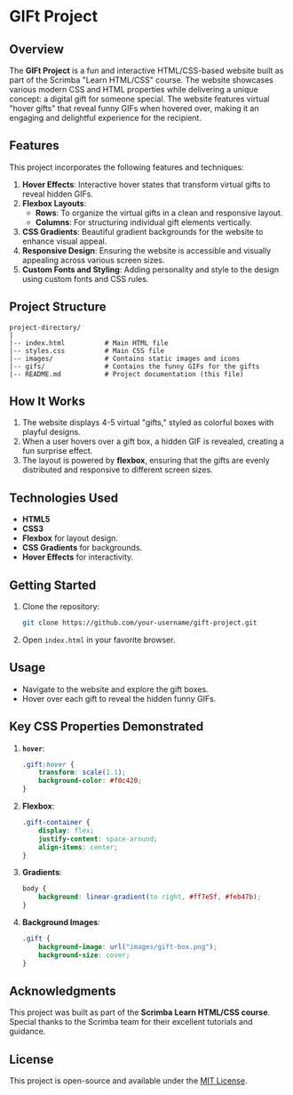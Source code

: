 # GIFt Project

## Overview
The **GIFt Project** is a fun and interactive HTML/CSS-based website built as part of the Scrimba "Learn HTML/CSS" course. The website showcases various modern CSS and HTML properties while delivering a unique concept: a digital gift for someone special. The website features virtual "hover gifts" that reveal funny GIFs when hovered over, making it an engaging and delightful experience for the recipient.

## Features
This project incorporates the following features and techniques:

1. **Hover Effects**: Interactive hover states that transform virtual gifts to reveal hidden GIFs.
2. **Flexbox Layouts**:
   - **Rows**: To organize the virtual gifts in a clean and responsive layout.
   - **Columns**: For structuring individual gift elements vertically.
3. **CSS Gradients**: Beautiful gradient backgrounds for the website to enhance visual appeal.
4. **Responsive Design**: Ensuring the website is accessible and visually appealing across various screen sizes.
5. **Custom Fonts and Styling**: Adding personality and style to the design using custom fonts and CSS rules.

## Project Structure
```
project-directory/
|
|-- index.html          # Main HTML file
|-- styles.css          # Main CSS file
|-- images/             # Contains static images and icons
|-- gifs/               # Contains the funny GIFs for the gifts
|-- README.md           # Project documentation (this file)
```

## How It Works
1. The website displays 4-5 virtual "gifts," styled as colorful boxes with playful designs.
2. When a user hovers over a gift box, a hidden GIF is revealed, creating a fun surprise effect.
3. The layout is powered by **flexbox**, ensuring that the gifts are evenly distributed and responsive to different screen sizes.

## Technologies Used
- **HTML5**
- **CSS3**
- **Flexbox** for layout design.
- **CSS Gradients** for backgrounds.
- **Hover Effects** for interactivity.

## Getting Started
1. Clone the repository:
   ```bash
   git clone https://github.com/your-username/gift-project.git
   ```
2. Open `index.html` in your favorite browser.

## Usage
- Navigate to the website and explore the gift boxes.
- Hover over each gift to reveal the hidden funny GIFs.

## Key CSS Properties Demonstrated
1. **`hover`**:
   ```css
   .gift:hover {
       transform: scale(1.1);
       background-color: #f0c420;
   }
   ```
2. **Flexbox**:
   ```css
   .gift-container {
       display: flex;
       justify-content: space-around;
       align-items: center;
   }
   ```
3. **Gradients**:
   ```css
   body {
       background: linear-gradient(to right, #ff7e5f, #feb47b);
   }
   ```
4. **Background Images**:
   ```css
   .gift {
       background-image: url("images/gift-box.png");
       background-size: cover;
   }
   ```

## Acknowledgments
This project was built as part of the **Scrimba Learn HTML/CSS course**. Special thanks to the Scrimba team for their excellent tutorials and guidance.

## License
This project is open-source and available under the [MIT License](LICENSE).


